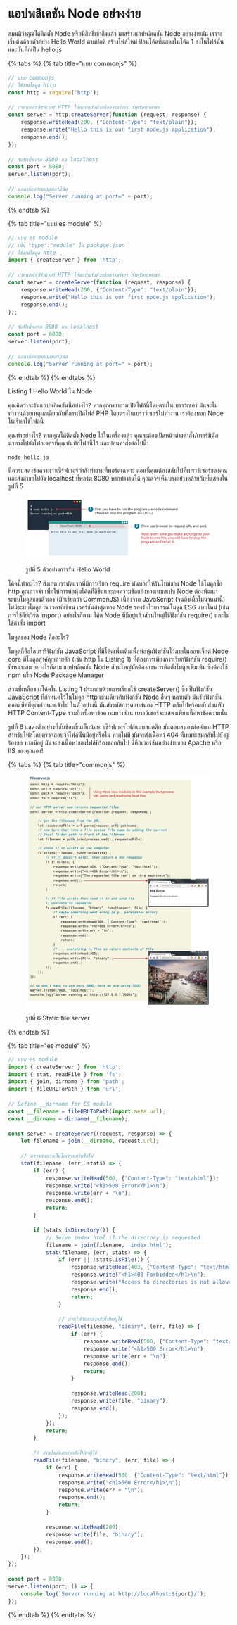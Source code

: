# แอปพลิเคชัน Node อย่างง่าย

สมมติว่าคุณได้ติดตั้ง Node หรือมีสิทธิ์เข้าถึงแล้ว มาสร้างแอปพลิเคชัน Node อย่างง่ายกัน เราจะเริ่มต้นด้วยตัวอย่าง Hello World ตามปกติ สร้างไฟล์ใหม่ ป้อนโค้ดที่แสดงในโค้ด 1 ลงในไฟล์นั้น และบันทึกเป็น hello.js



{% tabs %}
{% tab title="แบบ commonjs" %}
```javascript
// แบบ commonjs
// ใช้งานโมดูล http 
const http = require('http');

// กำหนดค่าเซิร์ฟเวอร์ HTTP ให้ตอบกลับด้วยข้อความง่ายๆ สำหรับทุกคำขอ
const server = http.createServer(function (request, response) {
    response.writeHead(200, {"Content-Type": "text/plain"});
    response.write("Hello this is our first node.js application");
    response.end();
});

// รับฟังที่พอร์ต 8080 บน localhost
const port = 8080;
server.listen(port);

// แสดงข้อความบนเทอร์มินัล
console.log("Server running at port=" + port);
```
{% endtab %}

{% tab title="แบบ es module" %}
```javascript
// แบบ es module 
// เพิ่ม "type":"module" ใน package.json
// ใช้งานโมดูล http
import { createServer } from 'http';

// กำหนดค่าเซิร์ฟเวอร์ HTTP ให้ตอบกลับด้วยข้อความง่ายๆ สำหรับทุกคำขอ
const server = createServer(function (request, response) {
    response.writeHead(200, {"Content-Type": "text/plain"});
    response.write("Hello this is our first node.js application");
    response.end();
});

// รับฟังที่พอร์ต 8080 บน localhost
const port = 8080;
server.listen(port);

// แสดงข้อความบนเทอร์มินัล
console.log("Server running at port=" + port);
```
{% endtab %}
{% endtabs %}

Listing 1 Hello World ใน Node

คุณคิดว่าจะรันแอปพลิเคชันนี้อย่างไร? หากคุณพยายามเปิดไฟล์นี้โดยตรงในเบราว์เซอร์ มันจะไม่ทำงานด้วยเหตุผลเดียวกับที่การเปิดไฟล์ PHP โดยตรงในเบราว์เซอร์ไม่ทำงาน เราต้องบอก Node ให้เรียกใช้ไฟล์นี้

คุณทำอย่างไร? หากคุณได้ติดตั้ง Node ไว้ในเครื่องแล้ว คุณจะต้องเปิดหน้าต่างคำสั่ง/เทอร์มินัล นำทางไปยังโฟลเดอร์ที่คุณบันทึกไฟล์นี้ไว้ และป้อนคำสั่งต่อไปนี้:

```
node hello.js
```

นี่ควรแสดงข้อความว่าเซิร์ฟเวอร์กำลังทำงานที่พอร์ตเฉพาะ ตอนนี้คุณต้องสลับไปที่เบราว์เซอร์ของคุณ และส่งคำขอไปยัง localhost ที่พอร์ต 8080 หากทำงานได้ คุณควรเห็นบางอย่างคล้ายกับที่แสดงในรูปที่ 5

<figure><img src="../../.gitbook/assets/image (6).png" alt=""><figcaption><p>รูปที่ 5 ตัวอย่างการรัน Hello World</p></figcaption></figure>

โค้ดนี้ทำอะไร? สังเกตบรรทัดแรกที่มีการเรียก require มันบอกให้รันไทม์ของ Node ใช้โมดูลชื่อ http คุณอาจจำ เพื่อให้การห่อหุ้มโค้ดที่ดีขึ้นและลดความขัดแย้งของเนมสเปซ Node ต้องพัฒนาระบบโมดูลของตัวเอง (มักเรียกว่า CommonJS) เนื่องจาก JavaScript (จนถึงเมื่อไม่นานมานี้) ไม่มีระบบโมดูล ณ เวลาที่เขียน เวอร์ชันล่าสุดของ Node รองรับไวยากรณ์โมดูล ES6 แบบใหม่ (เช่น การใช้คีย์เวิร์ด import) อย่างไรก็ตาม โค้ด Node ที่มีอยู่แล้วส่วนใหญ่ใช้ฟังก์ชัน require() และไม่ใช้คำสั่ง import

โมดูลของ Node คืออะไร?&#x20;

โมดูลก็คือไลบรารีฟังก์ชัน JavaScript ที่มีโค้ดเพิ่มเติมเพื่อห่อหุ้มฟังก์ชันไว้ภายในออบเจ็กต์ Node core มีโมดูลสำคัญหลายตัว (เช่น http ใน Listing 1) ที่ต้องการเพียงการเรียกฟังก์ชัน require() ที่เหมาะสม อย่างไรก็ตาม แอปพลิเคชัน Node ส่วนใหญ่มักต้องการการติดตั้งโมดูลเพิ่มเติม ซึ่งต้องใช้ npm หรือ Node Package Manager&#x20;

ส่วนที่เหลือของโค้ดใน Listing 1 ประกอบด้วยการเรียกใช้ createServer() ซึ่งเป็นฟังก์ชัน JavaScript ที่กำหนดไว้ในโมดูล http เช่นเดียวกับฟังก์ชัน Node อื่นๆ หลายตัว มันรับฟังก์ชันคอลแบ็คที่คุณกำหนดเข้าไป ในตัวอย่างนี้ มันส่งรหัสการตอบสนอง HTTP กลับไปพร้อมกับส่วนหัว HTTP Content-Type รวมถึงเนื้อหาข้อความบางส่วน เบราว์เซอร์จะแสดงเพียงเนื้อหาข้อความนั้น

รูปที่ 6 แสดงตัวอย่างที่ซับซ้อนขึ้นเล็กน้อย: เซิร์ฟเวอร์ไฟล์แบบสแตติก มันตอบสนองต่อคำขอ HTTP สำหรับไฟล์โดยตรวจสอบว่าไฟล์นั้นมีอยู่หรือไม่ หากไม่มี มันจะส่งเนื้อหา 404 ที่เหมาะสมกลับไปยังผู้ร้องขอ หากมีอยู่ มันจะส่งเนื้อหาของไฟล์ที่ร้องขอกลับไป นี่คือเวอร์ชันอย่างง่ายของ Apache หรือ IIS ของคุณเอง!



{% tabs %}
{% tab title="commonjs" %}
<figure><img src="../../.gitbook/assets/image (7).png" alt=""><figcaption><p>รูปที่ 6 Static file server</p></figcaption></figure>


{% endtab %}

{% tab title="es module" %}
```javascript
// แบบ es module
import { createServer } from 'http';
import { stat, readFile } from 'fs';
import { join, dirname } from 'path';
import { fileURLToPath } from 'url';

// Define __dirname for ES module
const __filename = fileURLToPath(import.meta.url);
const __dirname = dirname(__filename);

const server = createServer((request, response) => {
    let filename = join(__dirname, request.url);

    // ตรวจสอบว่าเป็นไดเรกทอรีหรือไม่
    stat(filename, (err, stats) => {
        if (err) {
            response.writeHead(500, {"Content-Type": "text/html"});
            response.write("<h1>500 Error</h1>\n");
            response.write(err + "\n");
            response.end();
            return;
        }

        if (stats.isDirectory()) {
            // Serve index.html if the directory is requested
            filename = join(filename, 'index.html');
            stat(filename, (err, stats) => {
                if (err || !stats.isFile()) {
                    response.writeHead(403, {"Content-Type": "text/html"});
                    response.write("<h1>403 Forbidden</h1>\n");
                    response.write("Access to directories is not allowed.\n");
                    response.end();
                    return;
                }

                // อ่านไฟล์และส่งกลับไปหาผู้ใช้
                readFile(filename, "binary", (err, file) => {
                    if (err) {
                        response.writeHead(500, {"Content-Type": "text/html"});
                        response.write("<h1>500 Error</h1>\n");
                        response.write(err + "\n");
                        response.end();
                        return;
                    }

                    response.writeHead(200);
                    response.write(file, "binary");
                    response.end();
                });
            });
            return;
        }

        // อ่านไฟล์และส่งกลับไปหาผู้ใช้
        readFile(filename, "binary", (err, file) => {
            if (err) {
                response.writeHead(500, {"Content-Type": "text/html"});
                response.write("<h1>500 Error</h1>\n");
                response.write(err + "\n");
                response.end();
                return;
            }

            response.writeHead(200);
            response.write(file, "binary");
            response.end();
        });
    });
});

const port = 8080;
server.listen(port, () => {
    console.log(`Server running at http://localhost:${port}/`);
});

```
{% endtab %}
{% endtabs %}

